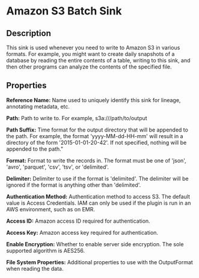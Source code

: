 # Amazon S3 Batch Sink


Description
-----------
This sink is used whenever you need to write to Amazon S3 in various formats. For example,
you might want to create daily snapshots of a database by reading the entire contents of a
table, writing to this sink, and then other programs can analyze the contents of the
specified file.


Properties
----------
**Reference Name:** Name used to uniquely identify this sink for lineage, annotating metadata, etc.

**Path:** Path to write to. For example, s3a://<bucket>/path/to/output

**Path Suffix:** Time format for the output directory that will be appended to the path.
For example, the format 'yyyy-MM-dd-HH-mm' will result in a directory of the form '2015-01-01-20-42'.
If not specified, nothing will be appended to the path."

**Format:** Format to write the records in.
The format must be one of 'json', 'avro', 'parquet', 'csv', 'tsv', or 'delimited'.

**Delimiter:** Delimiter to use if the format is 'delimited'.
The delimiter will be ignored if the format is anything other than 'delimited'.

**Authentication Method:** Authentication method to access S3. The default value is Access Credentials.
IAM can only be used if the plugin is run in an AWS environment, such as on EMR.

**Access ID:** Amazon access ID required for authentication.

**Access Key:** Amazon access key required for authentication.

**Enable Encryption:** Whether to enable server side encryption. The sole supported algorithm is AES256.

**File System Properties:** Additional properties to use with the OutputFormat when reading the data.
